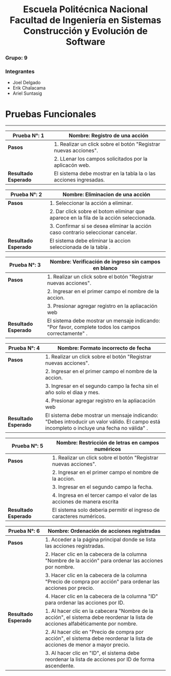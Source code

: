 <h1 align="center">
    Escuela Politécnica Nacional<br>
    Facultad de Ingeniería en Sistemas<br>
    Construcción y Evolución de Software<br>
    
</h1>

### Grupo: 9

### Integrantes
- Joel Delgado
- Erik Chalacama
- Ariel Suntasig
  
# Pruebas Funcionales
 ---

| **Prueba N°:** 1| **Nombre:** Registro de una acción |
| ------- | - |
| **Pasos** | 1. Realizar un click sobre el botón "Registrar nuevas acciones".|
||2. LLenar los campos solicitados por la aplicacón web. |
| **Resultado Esperado** | El sistema debe mostrar en la tabla la o las acciones ingresadas. |


| **Prueba N°:** 2 | **Nombre:** Eliminacion de una acción |
| ------- | - |
| **Pasos** | 1. Seleccionar la acción a eliminar.|
||2. Dar click sobre el botom eliminar que aparece en la fila de la acción seleccionada.
||3. Confirmar si se desea eliminar la acción caso contrario seleccionar cancelar.|
| **Resultado Esperado** | El sistema debe eliminar la accion seleccionada de la tabla . |

| **Prueba N°:** 3 | **Nombre:** Verificación de ingreso sin campos en blanco |
| ------- | - |
| **Pasos** | 1. Realizar un click sobre el botón "Registrar nuevas acciones".|
||2. Ingresar en el primer campo el nombre de la accion.
||3. Presionar agregar registro en la apliacación web|
| **Resultado Esperado** | El sistema debe mostrar un mensaje indicando: "Por favor, complete todos los campos correctamente" . |

| **Prueba N°:** 4 | **Nombre:** Formato incorrecto de fecha |
| ------- | - |
| **Pasos** | 1. Realizar un click sobre el botón "Registrar nuevas acciones".|
||2. Ingresar en el primer campo el nombre de la accion.
||3. Ingresar en el segundo campo la fecha sin el año solo el diaa y mes.
||4. Presionar agregar registro en la apliacación web|
| **Resultado Esperado** | El sistema debe mostrar un mensaje indicando: "Debes introducir un valor válido. El campo está incompleto o incluye una fecha no válida" . |

| **Prueba N°:** 5 | **Nombre:** Restricción de letras en campos numéricos |
| ------- | - |
| **Pasos** | 1. Realizar un click sobre el botón "Registrar nuevas acciones".|
||2. Ingresar en el primer campo el nombre de la accion.
||3. Ingresar en el segundo campo la fecha.
||4. Ingresa en el tercer campo el valor de las acciones de manera escrita|
| **Resultado Esperado** | El sistema solo deberia permitir el ingreso de caracteres numéricos. |

| **Prueba N°:** 6 | **Nombre:** Ordenación de acciones registradas |
| ------- | - |
| **Pasos** | 1. Acceder a la página principal donde se lista las acciones registradas. |
||2. Hacer clic en la cabecera de la columna "Nombre de la acción" para ordenar las acciones por nombre. |
||3. Hacer clic en la cabecera de la columna "Precio de compra por acción" para ordenar las acciones por precio. |
||4. Hacer clic en la cabecera de la columna "ID" para ordenar las acciones por ID. |
| **Resultado Esperado** | 1. Al hacer clic en la cabecera "Nombre de la acción", el sistema debe reordenar la lista de acciones alfabéticamente por nombre. |
||2. Al hacer clic en "Precio de compra por acción", el sistema debe reordenar la lista de acciones de menor a mayor precio. |
||3. Al hacer clic en "ID", el sistema debe reordenar la lista de acciones por ID de forma ascendente. |
